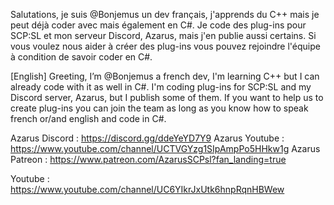 Salutations, je suis @Bonjemus un dev français, j'apprends du C++ mais je peut déjà coder avec mais également en C#.
Je code des plug-ins pour SCP:SL et mon serveur Discord, Azarus, mais j'en publie aussi certains.
Si vous voulez nous aider à créer des plug-ins vous pouvez rejoindre l'équipe à condition de savoir coder en C#.


[English]
Greeting, I’m @Bonjemus a french dev, I'm learning C++ but I can already code with it as well in C#.
I'm coding plug-ins for SCP:SL and my Discord server, Azarus, but I publish some of them.
If you want to help us to create plug-ins you can join the team as long as you know how to speak french or/and english and code in C#.


Azarus Discord : https://discord.gg/ddeYeYD7Y9
Azarus Youtube : https://www.youtube.com/channel/UCTVGYzg1SIpAmpPo5HHkw1g
Azarus Patreon : https://www.patreon.com/AzarusSCPsl?fan_landing=true

Youtube : https://www.youtube.com/channel/UC6YIkrJxUtk6hnpRqnHBWew

